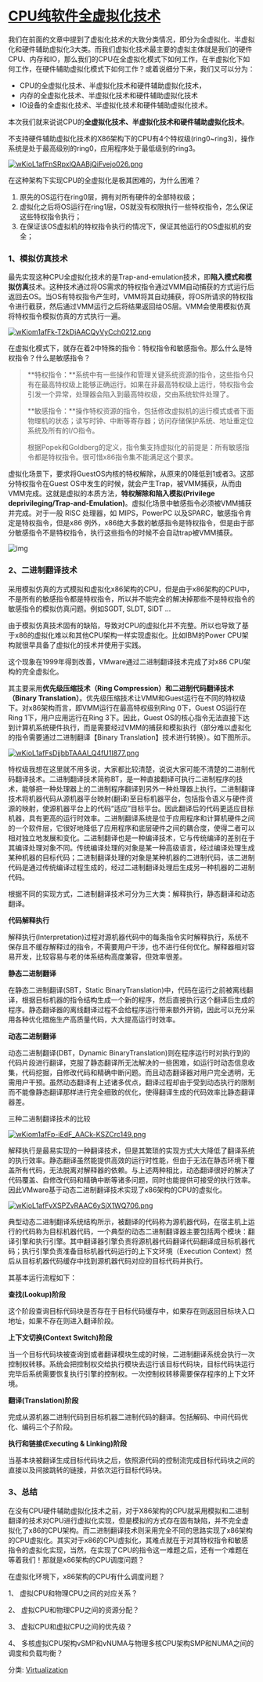#  			[CPU纯软件全虚拟化技术](https://www.cnblogs.com/echo1937/p/7222606.html) 		



我们在前面的文章中提到了虚拟化技术的大致分类情况，即分为全虚拟化、半虚拟化和硬件辅助虚拟化3大类。而我们虚拟化技术最主要的虚拟主体就是我们的硬件CPU、内存和IO，那么我们的CPU在全虚拟化模式下如何工作，在半虚拟化下如何工作，在硬件辅助虚拟化模式下如何工作？或着说细分下来，我们又可以分为：

- CPU的全虚拟化技术、半虚拟化技术和硬件辅助虚拟化技术，
- 内存的全虚拟化技术、半虚拟化技术和硬件辅助虚拟化技术
- IO设备的全虚拟化技术、半虚拟化技术和硬件辅助虚拟化技术。

本次我们就来说说CPU的**全虚拟化技术、半虚拟化技术和硬件辅助虚拟化技术**。

不支持硬件辅助虚拟化技术的X86架构下的CPU有4个特权级(ring0~ring3)，操作系统是处于最高级别的ring0，应用程序处于最低级别的ring3。

[![wKioL1afFnSRpxlQAABjQiFvejo026.png](http://s2.51cto.com/wyfs02/M02/79/F2/wKioL1afFnSRpxlQAABjQiFvejo026.png)](http://s2.51cto.com/wyfs02/M02/79/F2/wKioL1afFnSRpxlQAABjQiFvejo026.png)

在这种架构下实现CPU的全虚拟化是极其困难的，为什么困难？

1. 原先的OS运行在ring0层，拥有对所有硬件的全部特权级；
2. 虚拟化之后将OS运行在ring1层，OS就没有权限执行一些特权指令，怎么保证这些特权指令执行；
3. 在保证该OS虚拟机的特权指令执行的情况下，保证其他运行的OS虚拟机的安全；

### 1、模拟仿真技术

最先实现这种CPU全虚拟化技术的是Trap-and-emulation技术，即**陷入模式和模拟仿真**技术。这种技术通过将OS需求的特权指令通过VMM自动捕获的方式运行后返回去OS。当OS有特权指令产生时，VMM将其自动捕获，将OS所请求的特权指令进行截获，然后通过VMM运行之后将结果返回给OS层。VMM会使用模拟仿真将特权指令模拟仿真的方式执行一遍。

[![wKiom1afFk-T2kDjAACQyVyCch0212.png](http://s3.51cto.com/wyfs02/M02/79/F3/wKiom1afFk-T2kDjAACQyVyCch0212.png)](http://s3.51cto.com/wyfs02/M02/79/F3/wKiom1afFk-T2kDjAACQyVyCch0212.png)

在虚拟化模式下，就存在着2中特殊的指令：特权指令和敏感指令。那么什么是特权指令？什么是敏感指令？

> **特权指令：**系统中有一些操作和管理关键系统资源的指令，这些指令只有在最高特权级上能够正确运行。如果在非最高特权级上运行，特权指令会引发一个异常，处理器会陷入到最高特权级，交由系统软件处理了。
>
> **敏感指令：**操作特权资源的指令，包括修改虚拟机的运行模式或者下面物理机的状态；读写时钟、中断等寄存器；访问存储保护系统、地址重定位系统及所有的I/O指令。
>
> 根据Popek和Goldberg的定义，指令集支持虚拟化的前提是：所有敏感指令都是特权指令。很可惜x86指令集不能满足这个要求。

虚拟化场景下，要求将GuestOS内核的特权解除，从原来的0降低到1或者3。这部分特权指令在Guest OS中发生的时候，就会产生Trap，被VMM捕获，从而由VMM完成。这就是虚拟的本质方法，**特权解除和陷入模拟(Privilege deprivileging/Trap-and-Emulation)**。虚拟化场景中敏感指令必须被VMM捕获并完成。对于一般 RISC 处理器，如 MIPS，PowerPC 以及SPARC，敏感指令肯定是特权指令，但是x86 例外，x86绝大多数的敏感指令是特权指令，但是由于部分敏感指令不是特权指令，执行这些指令的时候不会自动trap被VMM捕获。

 ![img](https://images2015.cnblogs.com/blog/922424/201707/922424-20170722203933637-947779848.png)

### 2、二进制翻译技术

采用模拟仿真的方式模拟和虚拟化x86架构的CPU，但是由于x86架构的CPU中，不是所有的敏感指令都是特权指令，所以并不能完全的解决掉那些不是特权指令的敏感指令的模拟仿真问题。例如SGDT, SLDT, SIDT …

由于模拟仿真技术固有的缺陷，导致对CPU的虚拟化并不完整。所以也导致了基于x86的虚拟化难以和其他CPU架构一样实现虚拟化。比如IBM的Power CPU架构就很早具备了虚拟化的技术并使用于实践。

这个现象在1999年得到改善，VMware通过二进制翻译技术完成了对x86 CPU架构的完全虚拟化。

其主要采用**优先级压缩技术（Ring Compression）**和**二进制代码翻译技术（Binary Translation）**。优先级压缩技术让VMM和Guest运行在不同的特权级下。对x86架构而言，即VMM运行在最高特权级别Ring  0下，Guest OS运行在Ring 1下，用户应用运行在Ring 3下。因此，Guest  OS的核心指令无法直接下达到计算机系统硬件执行，而是需要经过VMM的捕获和模拟执行（部分难以虚拟化的指令需要通过二进制翻译【Binary  Translation】技术进行转换）。如下图所示。

[![wKioL1afFsDjjbbTAAAl_Q4fU1I877.png](http://s3.51cto.com/wyfs02/M00/79/F2/wKioL1afFsDjjbbTAAAl_Q4fU1I877.png)](http://s3.51cto.com/wyfs02/M00/79/F2/wKioL1afFsDjjbbTAAAl_Q4fU1I877.png)

特权级我想在这里就不用多说，大家都比较清楚，说说大家可能不清楚的二进制代码翻译技术。二进制翻译技术简称BT，是一种直接翻译可执行二进制程序的技术，能够把一种处理器上的二进制程序翻译到另外一种处理器上执行。二进制翻译技术将机器代码从源机器平台映射(翻译)至目标机器平台，包括指令语义与硬件资源的映射，使源机器平台上的代码“适应”目标平台。因此翻译后的代码更适应目标机器，具有更高的运行时效率。二进制翻译系统是位于应用程序和计算机硬件之间的一个软件层，它很好地降低了应用程序和底层硬件之间的耦合度，使得二者可以相对独立地发展和变化。二进制翻译也是一种编译技术，它与传统编译的差别在于其编译处理对象不同。传统编译处理的对象是某一种高级语言，经过编译处理生成某种机器的目标代码；二进制翻译处理的对象是某种机器的二进制代码，该二进制代码是通过传统编译过程生成的，经过二进制翻译处理后生成另一种机器的二进制代码。

根据不同的实现方式，二进制翻译技术可分为三大类：解释执行，静态翻译和动态翻译。

  **代码解释执行**

解释执行(Interpretation)过程对源机器代码中的每条指令实时解释执行，系统不保存且不缓存解释过的指令，不需要用户干涉，也不进行任何优化。解释器相对容易开发，比较容易与老的体系结构高度兼容，但效率很差。

  **静态二进制翻译**

在静态二进制翻译(SBT，Static  BinaryTranslation)中，代码在运行之前被离线翻译，根据目标机器的指令结构生成一个新的程序，然后直接执行这个翻译后生成的程序。静态翻译器的离线翻译过程不会给程序运行带来额外开销，因此可以充分采用各种优化措施生产高质量代码，大大提高运行时效率。

  **动态二进制翻译**

动态二进制翻译(DBT，Dynamic  BinaryTranslation)则在程序运行时对执行到的代码片段进行翻译，克服了静态翻译所无法解决的一些困难，如运行时动态信息收集，代码挖掘，自修改代码和精确中断问题。而且动态翻译器对用户完全透明，无需用户干预。虽然动态翻译有上述诸多优点，翻译过程却由于受到动态执行的限制而不能像静态翻译那样进行完全细致的优化，使得翻译生成的代码效率比静态翻译器差。

三种二进制翻译技术的比较

[![wKiom1afFp-iEdF_AACk-KSZCrc149.png](http://s5.51cto.com/wyfs02/M01/79/F3/wKiom1afFp-iEdF_AACk-KSZCrc149.png)](http://s5.51cto.com/wyfs02/M01/79/F3/wKiom1afFp-iEdF_AACk-KSZCrc149.png)

解释执行是最易实现的一种翻译技术，但是其繁琐的实现方式大大降低了翻译系统的执行效率。静态翻译虽然能提供高效的运行时性能，但由于无法在静态环境下覆盖所有代码，无法脱离对解释器的依赖。与上述两种相比，动态翻译很好的解决了代码覆盖、自修改代码和精确中断等诸多问题，同时也能提供可接受的执行效率。因此VMware基于动态二进制翻译技术实现了x86架构的CPU的虚拟化。

[![wKioL1afFvXSPZvRAAC6ySjX1WQ706.png](http://s1.51cto.com/wyfs02/M01/79/F2/wKioL1afFvXSPZvRAAC6ySjX1WQ706.png)](http://s1.51cto.com/wyfs02/M01/79/F2/wKioL1afFvXSPZvRAAC6ySjX1WQ706.png)

典型动态二进制翻译系统结构所示，被翻译的代码称为源机器代码，在宿主机上运行的代码称为目标机器代码，一个典型的动态二进制翻译器主要包括两个模块：翻译引擎和执行引擎。其中翻译器引擎负责将源机器代码翻译代码翻译成目标机器代码；执行引擎负责准备目标机器代码运行的上下文环境（Execution Context）然后从目标机器代码缓存中找到源机器代码对应的目标代码并执行。

其基本运行流程如下：

  **查找(Lookup)阶段**

这个阶段查询目标代码块是否存在于目标代码缓存中，如果存在则返回目标块入口地址，如果不存在则进入翻译阶段。

  **上下文切换(Context Switch)阶段**

当一个目标代码块被查询到或者翻译模块生成的时候，二进制翻译系统会执行一次控制权转移。系统会把控制权交给执行模块去运行该目标代码块，目标代码块运行完毕后系统需要恢复执行引擎的控制权。一次控制权转移需要保存程序的上下文环境。

  **翻译(Translation)阶段**

完成从源机器二进制代码到目标机器二进制代码的翻译。包括解码、中间代码优化、编码三个子阶段。

  **执行和链接(Executing & Linking)阶段**

当基本块被翻译生成目标代码块之后，依照源代码的控制流完成目标代码块之间的直接以及间接跳转的链接，并依次运行目标代码块。

### 3、总结

在没有CPU硬件辅助虚拟化技术之前，对于X86架构的CPU就采用模拟和二进制翻译的技术对CPU进行虚拟化实现，但是模拟的方式存在固有缺陷，并不完全虚拟化了x86的CPU架构。而二进制翻译技术则采用完全不同的思路实现了x86架构的CPU虚拟化。其实对于x86的CPU虚拟化，其难点就在于对其特权指令和敏感指令的虚拟化实现，当然，在实现了CPU的指令这一难题之后，还有一个难题在等着我们！那就是x86架构的CPU调度问题？

在虚拟化环境下，x86架构的CPU有什么调度问题？

1、 虚拟CPU和物理CPU之间的对应关系？

2、 虚拟CPU和物理CPU之间的资源分配？

3、 虚拟CPU和虚拟CPU之间的优先级？

4、 多核虚拟CPU架构vSMP和vNUMA与物理多核CPU架构SMP和NUMA之间的调度和负载均衡？



分类: [Virtualization](https://www.cnblogs.com/echo1937/category/1086868.html)